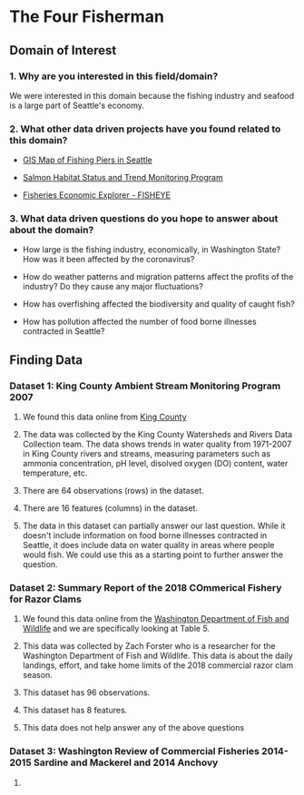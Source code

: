 # The Four Fisherman

## Domain of Interest
### 1. Why are you interested in this field/domain?
We were interested in this domain because the fishing industry and seafood is a large part of Seattle's economy.

### 2. What other data driven projects have you found related to this domain?

  - [GIS Map of Fishing Piers in Seattle](https://data.seattle.gov/Parks-and-Recreation/Seattle-Parks-and-Recreation-GIS-Map-Layer-Shapefi/rnss-rcmd)

  - [Salmon Habitat Status and Trend Monitoring Program](https://www.fisheries.noaa.gov/resource/map/salmon-habitat-status-and-trend-monitoring-program-data)

  - [Fisheries Economic Explorer - FISHEYE](https://dataexplorer.northwestscience.fisheries.noaa.gov/fisheye/)

### 3. What data driven questions do you hope to answer about about the domain?

  - How large is the fishing industry, economically, in Washington State? How was it been affected by the coronavirus?
  
  - How do weather patterns and migration patterns affect the profits of the industry? Do they cause any major fluctuations?
  
  - How has overfishing affected the biodiversity and quality of caught fish?
  
  - How has pollution affected the number of food borne illnesses contracted in Seattle?


## Finding Data
### Dataset 1: King County Ambient Stream Monitoring Program 2007
  1. We found this data online from [King County](https://www.kingcounty.gov/~/media/services/environment/watersheds/streams-data/StreamTrendSummary2007.ashx?la=en)
  
  2. The data was collected by the King County Watersheds and Rivers Data Collection team. The data shows trends in water quality from 1971-2007 in King County rivers
     and streams, measuring parameters such as ammonia concentration, pH level, disolved oxygen (DO) content, water temperature, etc.
     
  3. There are 64 observations (rows) in the dataset.
  
  4. There are 16 features (columns) in the dataset.
  
  5. The data in this dataset can partially answer our last question. While it doesn't include information on food borne illnesses contracted in Seattle, it does include
     data on water quality in areas where people would fish. We could use this as a starting point to further answer the question.

### Dataset 2: Summary Report of the 2018 COmmerical Fishery for Razor Clams
  1. We found this data online from the [Washington Department of Fish and Wildlife](https://wdfw.wa.gov/sites/default/files/publications/02115/wdfw02115.pdf) and we are specifically looking at Table 5.
    
  2. This data was collected by Zach Forster who is a researcher for the Washington Department of Fish and Wildlife. This data is about the daily landings, effort, and take home limits of the 2018 commercial razor clam season.
  
  3. This dataset has 96 observations.
  
  4. This dataset has 8 features.
  
  5. This data does not help answer any of the above questions
  

### Dataset 3: Washington Review of Commercial Fisheries 2014-2015 Sardine and Mackerel and 2014 Anchovy
1. 

